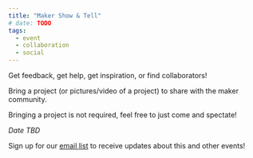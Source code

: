```yaml
---
title: "Maker Show & Tell"
# date: TODO
tags:
  - event
  - collaboration
  - social
---
```


Get feedback, get help, get inspiration, or find collaborators!

Bring a project (or pictures/video of a project) to share with the maker community.  

Bringing a project is not required, feel free to just come and spectate!

*Date TBD*

Sign up for our [email list]({{site.email_list_signup}}) to receive updates about this and other events!